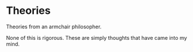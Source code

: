 # Theories

Theories from an armchair philosopher.

None of this is rigorous. These are simply thoughts that have came into my mind.
